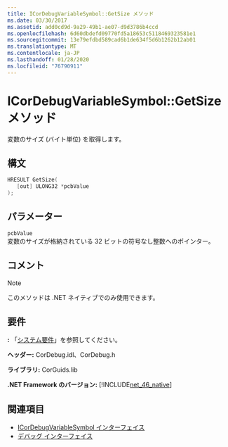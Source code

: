 ```yaml
---
title: ICorDebugVariableSymbol::GetSize メソッド
ms.date: 03/30/2017
ms.assetid: add0cd9d-9a29-49b1-ae07-d9d3786b4ccd
ms.openlocfilehash: 6d60dbdefd09770fd5a18653c5118469323581e1
ms.sourcegitcommit: 13e79efdbd589cad6b1de634f5d6b1262b12ab01
ms.translationtype: MT
ms.contentlocale: ja-JP
ms.lasthandoff: 01/28/2020
ms.locfileid: "76790911"
---
```

# <a name="icordebugvariablesymbolgetsize-method"></a>ICorDebugVariableSymbol::GetSize メソッド
変数のサイズ (バイト単位) を取得します。  
  
## <a name="syntax"></a>構文  
  
```cpp  
HRESULT GetSize(  
   [out] ULONG32 *pcbValue  
);  
```  
  
## <a name="parameters"></a>パラメーター  
 `pcbValue`  
 変数のサイズが格納されている 32 ビットの符号なし整数へのポインター。  
  
## <a name="remarks"></a>コメント  
  
> [!NOTE]
> このメソッドは .NET ネイティブでのみ使用できます。  
  
## <a name="requirements"></a>要件  
 **:** 「[システム要件](../../../../docs/framework/get-started/system-requirements.md)」を参照してください。  
  
 **ヘッダー:** CorDebug.idl、CorDebug.h  
  
 **ライブラリ:** CorGuids.lib  
  
 **.NET Framework のバージョン:** [!INCLUDE[net_46_native](../../../../includes/net-46-native-md.md)]  
  
## <a name="see-also"></a>関連項目

- [ICorDebugVariableSymbol インターフェイス](icordebugvariablesymbol-interface.md)
- [デバッグ インターフェイス](debugging-interfaces.md)
